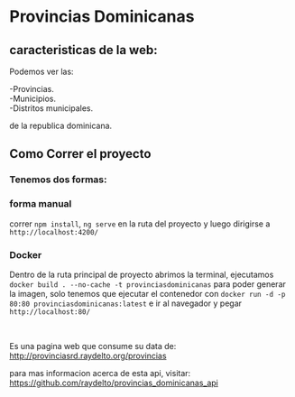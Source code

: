 # Provincias Dominicanas

## caracteristicas de la web:

Podemos ver las:

-Provincias.
<br/>
-Municipios.
<br/>
-Distritos municipales.

de la republica dominicana.

## Como Correr el proyecto

### Tenemos dos formas:

### forma manual

correr `npm install`, `ng serve` en la ruta del proyecto y luego dirigirse a `http://localhost:4200/`

### Docker

Dentro de la ruta principal de proyecto abrimos la terminal, ejecutamos `docker build . --no-cache -t provinciasdominicanas` para poder generar la imagen, solo tenemos que ejecutar el contenedor con `docker run -d -p 80:80 provinciasdominicanas:latest` e ir al navegador y pegar `http://localhost:80/`

<br>

Es una pagina web que consume su data de: http://provinciasrd.raydelto.org/provincias

para mas informacion acerca de esta api, visitar:
https://github.com/raydelto/provincias_dominicanas_api